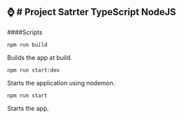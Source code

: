 :watch:    # Project Satrter TypeScript NodeJS
---

####Scripts

``npm run build``

Builds the app at build.

``npm run start:dev``


Starts the application using nodemon.

``npm run start``


Starts the app.
